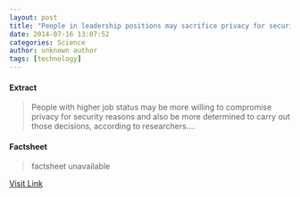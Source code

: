 ```yaml
---
layout: post
title: "People in leadership positions may sacrifice privacy for security"
date: 2014-07-16 13:07:52
categories: Science
author: unknown author
tags: [technology]
---
```



#### Extract
>People with higher job status may be more willing to compromise privacy for security reasons and also be more determined to carry out those decisions, according to researchers....

#### Factsheet
>factsheet unavailable

[Visit Link](http://phys.org/news324720459.html)


